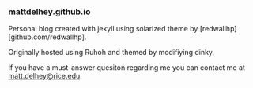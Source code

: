 ### mattdelhey.github.io
Personal blog created with jekyll using solarized theme by [redwallhp][github.com/redwallhp].

Originally hosted using Ruhoh and themed by modifiying dinky.

If you have a must-answer quesiton regarding me you can contact me at <a href="matt.delhey@rice.edu">matt.delhey@rice.edu</a>.
